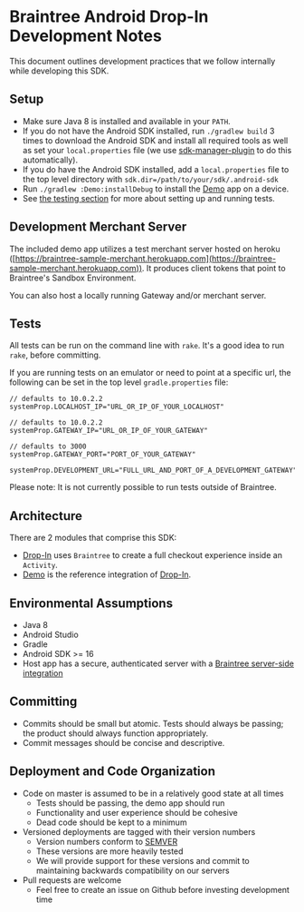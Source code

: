 # Braintree Android Drop-In Development Notes

This document outlines development practices that we follow internally while developing this SDK.

## Setup

* Make sure Java 8 is installed and available in your `PATH`.
* If you do not have the Android SDK installed, run `./gradlew build` 3 times to download the Android SDK and install all required tools as well as set your `local.properties` file (we use [sdk-manager-plugin](https://github.com/JakeWharton/sdk-manager-plugin) to do this automatically).
* If you do have the Android SDK installed, add a `local.properties` file to the top level directory with `sdk.dir=/path/to/your/sdk/.android-sdk`
* Run `./gradlew :Demo:installDebug` to install the [Demo](Demo) app on a device.
* See [the testing section](#tests) for more about setting up and running tests.

## Development Merchant Server

The included demo app utilizes a test merchant server hosted on heroku ([https://braintree-sample-merchant.herokuapp.com](https://braintree-sample-merchant.herokuapp.com)).
It produces client tokens that point to Braintree's Sandbox Environment.

You can also host a locally running Gateway and/or merchant server.

## Tests

All tests can be run on the command line with `rake`. It's a good idea to run `rake`, before committing.

If you are running tests on an emulator or need to point at a specific url, the following can be set in the top level `gradle.properties` file:

```
// defaults to 10.0.2.2
systemProp.LOCALHOST_IP="URL_OR_IP_OF_YOUR_LOCALHOST"

// defaults to 10.0.2.2
systemProp.GATEWAY_IP="URL_OR_IP_OF_YOUR_GATEWAY"

// defaults to 3000
systemProp.GATEWAY_PORT="PORT_OF_YOUR_GATEWAY"

systemProp.DEVELOPMENT_URL="FULL_URL_AND_PORT_OF_A_DEVELOPMENT_GATEWAY"
```

Please note: It is not currently possible to run tests outside of Braintree.

## Architecture

There are 2 modules that comprise this SDK:

* [Drop-In](Drop-In) uses `Braintree` to create a full checkout experience inside an `Activity`.
* [Demo](Demo) is the reference integration of [Drop-In](Drop-In).

## Environmental Assumptions

* Java 8
* Android Studio
* Gradle
* Android SDK >= 16
* Host app has a secure, authenticated server with a [Braintree server-side integration](https://developers.braintreepayments.com/android/start/hello-server)

## Committing

* Commits should be small but atomic. Tests should always be passing; the product should always function appropriately.
* Commit messages should be concise and descriptive.

## Deployment and Code Organization

* Code on master is assumed to be in a relatively good state at all times
  * Tests should be passing, the demo app should run
  * Functionality and user experience should be cohesive
  * Dead code should be kept to a minimum
* Versioned deployments are tagged with their version numbers
  * Version numbers conform to [SEMVER](http://semver.org)
  * These versions are more heavily tested
  * We will provide support for these versions and commit to maintaining backwards compatibility on our servers
* Pull requests are welcome
  * Feel free to create an issue on Github before investing development time
